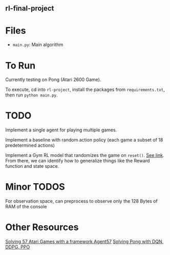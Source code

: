 ## rl-final-project

# Files 
* `main.py`: Main algorithm

# To Run
Currently testing on Pong (Atari 2600 Game). 

To execute, cd into `rl-project`, install the packages from `requirements.txt`, then run `python main.py`.

# TODO 
Implement a single agent for playing multiple games. 

Implement a baseline with random action policy (each game a subset of 18 predetermined actions)

Implement a Gym RL model that randomizes the game on `reset()`. [See link](https://gymnasium.farama.org/tutorials/gymnasium_basics/environment_creation). From there, we can identify how to generalize things like the Reward function and state space. 

# Minor TODOS
For observation space, can preprocess to observe only the 128 Bytes of RAM of the console

# Other Resources
[Solving 57 Atari Games with a framework Agent57](https://deepmind.google/discover/blog/agent57-outperforming-the-human-atari-benchmark/)
[Solving Pong with DQN, DDPG, PPO](https://coax.readthedocs.io/en/latest/examples/atari/index.html)